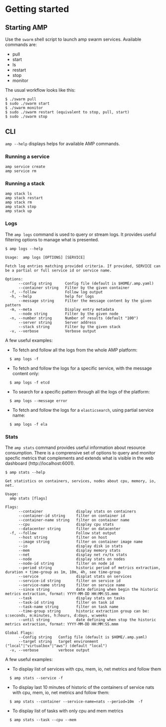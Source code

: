 # Getting started

## Starting AMP

Use the `swarm` shell script to launch amp swarm services. Available commands are:

 * pull
 * start
 * ls
 * restart
 * stop
 * monitor

The usual workflow looks like this:

    $ ./swarm pull
    $ sudo ./swarm start
    $ ./swarm monitor
    $ sudo ./swarm restart (equivalent to stop, pull, start)
    $ sudo ./swarm stop

## CLI

`amp --help` displays helps for available AMP commands.

### Running a service

    amp service create
    amp service rm

### Running a stack

    amp stack ls
    amp stack restart
    amp stack rm
    amp stack stop
    amp stack up

### Logs

The `amp logs` command is used to query or stream logs. It provides useful filtering options to manage what is presented.

    $ amp logs --help

    Usage:  amp logs [OPTIONS] [SERVICE]

    Fetch log entries matching provided criteria. If provided, SERVICE can be a partial or full service id or service name.

    Options:
          --config string      Config file (default is $HOME/.amp.yaml)
          --container string   Filter by the given container
      -f, --follow             Follow log output
      -h, --help               help for logs
          --message string     Filter the message content by the given pattern
      -m, --meta               Display entry metadata
          --node string        Filter by the given node
      -n, --number string      Number of results (default "100")
          --server string      Server address
          --stack string       Filter by the given stack
      -v, --verbose            Verbose output


A few useful examples:

* To fetch and follow all the logs from the whole AMP platform:
```
  $ amp logs -f
```

* To fetch and follow the logs for a specific service, with the message content only:
```
  $ amp logs -f etcd
```

* To search for a specific pattern through all the logs of the platform:
```
  $ amp logs --message error
```

* To fetch and follow the logs for a `elasticsearch`, using partial service name:
```
  $ amp logs -f ela
```

### Stats

The `amp stats` command provides useful information about resource consumption. There is a comprensive set of options
to query and monitor specfic metrics that complements and extends what is visible in the web dashboard (http://localhost:6001).

    $ amp stats --help

    Get statistics on containers, services, nodes about cpu, memory, io, net.

    Usage:
      amp stats [flags]

    Flags:
          --container               display stats on containers
          --container-id string     filter on container id
          --container-name string   filter on container name
          --cpu                     display cpu stats
          --datacenter string       filter on datacenter
      -f, --follow                  Follow stat output
          --host string             filter on host
          --image string            filter on container image name
          --io                      display disk io stats
          --mem                     display memory stats
          --net                     display net rx/tx stats
          --node                    display stats on nodes
          --node-id string          filter on node id
          --period string           historic period of metrics extraction, duration + time-group as 1m, 10m, 4h, see time-group
          --service                 displat stats on services
          --service-id string       filter on service id
          --service-name string     filter on service name
          --since string            date defining when begin the historic metrics extraction, format: YYYY-MM-DD HH:MM:SS.mmm
          --task                    display stats on tasks
          --task-id string          filter on task id
          --task-name string        filter on task name
          --time-group string       historic extraction group can be: s:seconds, m:minutes, h:hours, d:days, w:weeks
          --until string            date defining when stop the historic metrics extraction, format: YYYY-MM-DD HH:MM:SS.mmm

    Global Flags:
          --Config string   Config file (default is $HOME/.amp.yaml)
          --target string   target environment ("local"|"virtualbox"|"aws") (default "local")
      -v, --verbose         verbose output

A few useful examples:

* To display list of services with cpu, mem, io, net metrics and follow them
```
  $ amp stats --service -f
```

* To display last 10 minutes of historic of the containers of service nats with cpu, mem, io, net metrics and follow them:
```
  $ amp stats --container --service-name=nats --period=10m  -f
```

* To display list of tasks with only cpu and mem metrics
```
  $ amp stats --task --cpu --mem
```
